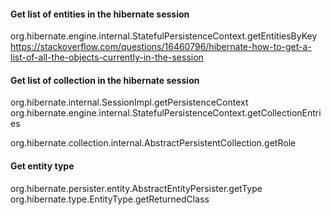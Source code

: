 #### Get list of entities in the hibernate session
org.hibernate.engine.internal.StatefulPersistenceContext.getEntitiesByKey
https://stackoverflow.com/questions/16460796/hibernate-how-to-get-a-list-of-all-the-objects-currently-in-the-session

#### Get list of collection in the hibernate session

org.hibernate.internal.SessionImpl.getPersistenceContext
org.hibernate.engine.internal.StatefulPersistenceContext.getCollectionEntries

org.hibernate.collection.internal.AbstractPersistentCollection.getRole

#### Get entity type 
org.hibernate.persister.entity.AbstractEntityPersister.getType
org.hibernate.type.EntityType.getReturnedClass
